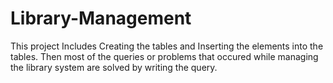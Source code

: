# Library-Management

This project Includes Creating the tables and Inserting the elements into the tables.
Then most of the queries or problems that occured while managing the library system are solved by writing the query.
